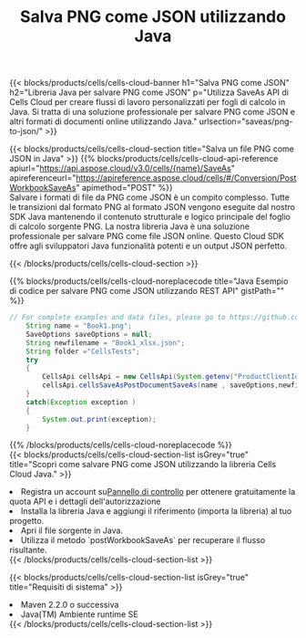 ﻿---
title:  Salva PNG come JSON utilizzando Java
description: Utilizzando Aspose.Cells Cloud SDK for Java per salvare il file in formato PNG come file in formato JSON.
kwords: Excel, Save PNG as JSON, REST, Java
howto: How to save PNG as JSON using Aspose.Cells Cloud Java library.
---
{{< blocks/products/cells/cells-cloud-banner h1="Salva PNG come JSON" h2="Libreria Java per salvare PNG come JSON" p="Utilizza SaveAs API di Cells Cloud per creare flussi di lavoro personalizzati per fogli di calcolo in Java. Si tratta di una soluzione professionale per salvare PNG come JSON e altri formati di documenti online utilizzando Java." urlsection="saveas/png-to-json/" >}}

{{< blocks/products/cells/cells-cloud-section title="Salva un file PNG come JSON in Java" >}}
{{% blocks/products/cells/cells-cloud-api-reference apiurl="https://api.aspose.cloud/v3.0/cells/{name}/SaveAs" apireferenceurl="https://apireference.aspose.cloud/cells/#/Conversion/PostWorkbookSaveAs" apimethod="POST" %}}
<br/>
Salvare i formati di file da PNG come JSON è un compito complesso. Tutte le transizioni dal formato PNG al formato JSON vengono eseguite dal nostro SDK Java mantenendo il contenuto strutturale e logico principale del foglio di calcolo sorgente PNG. La nostra libreria Java è una soluzione professionale per salvare PNG come file JSON online. Questo Cloud SDK offre agli sviluppatori Java funzionalità potenti e un output JSON perfetto.

{{< /blocks/products/cells/cells-cloud-section >}}

{{% blocks/products/cells/cells-cloud-noreplacecode title="Java Esempio di codice per salvare PNG come JSON utilizzando REST API" gistPath="" %}}
  
```java
// For complete examples and data files, please go to https://github.com/aspose-cells-cloud/aspose-cells-cloud-java/
    String name = "Book1.png";
    SaveOptions saveOptions = null;
    String newfilename = "Book1_xlsx.json";
    String folder ="CellsTests";
    try 
    {
        CellsApi cellsApi = new CellsApi(System.getenv("ProductClientId"), System.getenv("ProductClientSecret"));
        cellsApi.cellsSaveAsPostDocumentSaveAs(name , saveOptions,newfilename,false,false,folder,null,null,null,true);                       
    }
    catch(Exception exception )
    {
        System.out.print(exception);
    }
```
  
{{% /blocks/products/cells/cells-cloud-noreplacecode %}}
<br/>
{{< blocks/products/cells/cells-cloud-section-list isGrey="true" title="Scopri come salvare PNG come JSON utilizzando la libreria Cells Cloud Java." >}}
<li> Registra un account su<a href="https://dashboard.aspose.cloud/">Pannello di controllo</a> per ottenere gratuitamente la quota API e i dettagli dell'autorizzazione</li>
<li>Installa la libreria Java e aggiungi il riferimento (importa la libreria) al tuo progetto.</li>
<li>Apri il file sorgente in Java.</li>
<li>Utilizza il metodo `postWorkbookSaveAs` per recuperare il flusso risultante.</li>
{{< /blocks/products/cells/cells-cloud-section-list >}}

{{< blocks/products/cells/cells-cloud-section-list isGrey="true" title="Requisiti di sistema" >}}
<li>Maven 2.2.0 o successiva</li>
<li>Java(TM) Ambiente runtime SE</li>
{{< /blocks/products/cells/cells-cloud-section-list >}}
